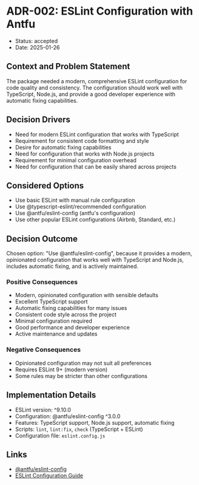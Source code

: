 # ADR-002: ESLint Configuration with Antfu

* Status: accepted
* Date: 2025-01-26

## Context and Problem Statement

The package needed a modern, comprehensive ESLint configuration for code quality and consistency. The configuration should work well with TypeScript, Node.js, and provide a good developer experience with automatic fixing capabilities.

## Decision Drivers

* Need for modern ESLint configuration that works with TypeScript
* Requirement for consistent code formatting and style
* Desire for automatic fixing capabilities
* Need for configuration that works with Node.js projects
* Requirement for minimal configuration overhead
* Need for configuration that can be easily shared across projects

## Considered Options

* Use basic ESLint with manual rule configuration
* Use @typescript-eslint/recommended configuration
* Use @antfu/eslint-config (antfu's configuration)
* Use other popular ESLint configurations (Airbnb, Standard, etc.)

## Decision Outcome

Chosen option: "Use @antfu/eslint-config", because it provides a modern, opinionated configuration that works well with TypeScript and Node.js, includes automatic fixing, and is actively maintained.

### Positive Consequences

* Modern, opinionated configuration with sensible defaults
* Excellent TypeScript support
* Automatic fixing capabilities for many issues
* Consistent code style across the project
* Minimal configuration required
* Good performance and developer experience
* Active maintenance and updates

### Negative Consequences

* Opinionated configuration may not suit all preferences
* Requires ESLint 9+ (modern version)
* Some rules may be stricter than other configurations

## Implementation Details

* ESLint version: ^9.10.0
* Configuration: @antfu/eslint-config ^3.0.0
* Features: TypeScript support, Node.js support, automatic fixing
* Scripts: `lint`, `lint:fix`, `check` (TypeScript + ESLint)
* Configuration file: `eslint.config.js`

## Links

* [@antfu/eslint-config](https://github.com/antfu/eslint-config)
* [ESLint Configuration Guide](https://eslint.org/docs/latest/use/configure/)
